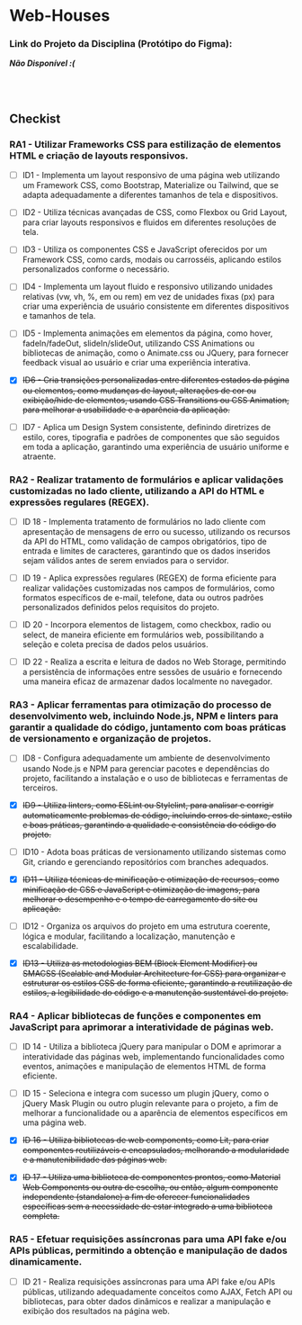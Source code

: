 # Web-Houses

### Link do Projeto da Disciplina (Protótipo do Figma):
***Não Disponível :(***


</br>
</br>


## Checkist

### RA1 - Utilizar Frameworks CSS para estilização de elementos HTML e criação de layouts responsivos.
- [ ] ID1 - Implementa um layout responsivo de uma página web utilizando um Framework CSS, como Bootstrap, Materialize ou Tailwind, que se adapta adequadamente a diferentes tamanhos de tela e dispositivos.

- [ ] ID2 - Utiliza técnicas avançadas de CSS, como Flexbox ou Grid Layout, para criar layouts responsivos e fluidos em diferentes resoluções de tela.

- [ ] ID3 - Utiliza os componentes CSS e JavaScript oferecidos por um Framework CSS, como cards, modais ou carrosséis, aplicando estilos personalizados conforme o necessário.

- [ ] ID4 - Implementa um layout fluido e responsivo utilizando unidades relativas (vw, vh, %, em ou rem) em vez de unidades fixas (px) para criar uma experiência de usuário consistente em diferentes dispositivos e tamanhos de tela.

- [ ] ID5 - Implementa animações em elementos da página, como hover, fadeIn/fadeOut, slideIn/slideOut, utilizando CSS Animations ou bibliotecas de animação, como o Animate.css ou JQuery, para fornecer feedback visual ao usuário e criar uma experiência interativa.

- [x] ~~ID6 - Cria transições personalizadas entre diferentes estados da página ou elementos, como mudanças de layout, alterações de cor ou exibição/hide de elementos, usando CSS Transitions ou CSS Animation, para melhorar a usabilidade e a aparência da aplicação.~~

- [ ] ID7 - Aplica um Design System consistente, definindo diretrizes de estilo, cores, tipografia e padrões de componentes que são seguidos em toda a aplicação, garantindo uma experiência de usuário uniforme e atraente.

      
### RA2 - Realizar tratamento de formulários e aplicar validações customizadas no lado cliente, utilizando a API do HTML e expressões regulares (REGEX).

- [ ] ID 18 - Implementa tratamento de formulários no lado cliente com apresentação de mensagens de erro ou sucesso, utilizando os recursos da API do HTML, como validação de campos obrigatórios, tipo de entrada e limites de caracteres, garantindo que os dados inseridos sejam válidos antes de serem enviados para o servidor.

- [ ] ID 19 - Aplica expressões regulares (REGEX) de forma eficiente para realizar validações customizadas nos campos de formulários, como formatos específicos de e-mail, telefone, data ou outros padrões personalizados definidos pelos requisitos do projeto.

- [ ] ID 20 - Incorpora elementos de listagem, como checkbox, radio ou select, de maneira eficiente em formulários web, possibilitando a seleção e coleta precisa de dados pelos usuários.

- [ ] ID 22 - Realiza a escrita e leitura de dados no Web Storage, permitindo a persistência de informações entre sessões de usuário e fornecendo uma maneira eficaz de armazenar dados localmente no navegador.


### RA3 - Aplicar ferramentas para otimização do processo de desenvolvimento web, incluindo Node.js, NPM e linters para garantir a qualidade do código, juntamento com boas práticas de versionamento e organização de projetos.
- [ ] ID8 - Configura adequadamente um ambiente de desenvolvimento usando Node.js e NPM para gerenciar pacotes e dependências do projeto, facilitando a instalação e o uso de bibliotecas e ferramentas de terceiros.
- [x] ~~ID9 - Utiliza linters, como ESLint ou Stylelint, para analisar e corrigir automaticamente problemas de código, incluindo erros de sintaxe, estilo e boas práticas, garantindo a qualidade e consistência do código do projeto.~~
- [ ] ID10 - Adota boas práticas de versionamento utilizando sistemas como Git, criando e gerenciando repositórios com branches adequados.
- [x] ~~ID11 - Utiliza técnicas de minificação e otimização de recursos, como minificação de CSS e JavaScript e otimização de imagens, para melhorar o desempenho e o tempo de carregamento do site ou aplicação.~~
- [ ] ID12 - Organiza os arquivos do projeto em uma estrutura coerente, lógica e modular, facilitando a localização, manutenção e escalabilidade.
- [x] ~~ID13 - Utiliza as metodologias BEM (Block Element Modifier) ou SMACSS (Scalable and Modular Architecture for CSS) para organizar e estruturar os estilos CSS de forma eficiente, garantindo a reutilização de estilos, a legibilidade do código e a manutenção sustentável do projeto.~~

      
### RA4 - Aplicar bibliotecas de funções e componentes em JavaScript para aprimorar a interatividade de páginas web.
- [ ] ID 14 - Utiliza a biblioteca jQuery para manipular o DOM e aprimorar a interatividade das páginas web, implementando funcionalidades como eventos, animações e manipulação de elementos HTML de forma eficiente. 
- [ ] ID 15 - Seleciona e integra com sucesso um plugin jQuery, como o jQuery Mask Plugin ou outro plugin relevante para o projeto, a fim de melhorar a funcionalidade ou a aparência de elementos específicos em uma página web. 
- [x] ~~ID 16 - Utiliza bibliotecas de web components, como Lit, para criar componentes reutilizáveis e encapsulados, melhorando a modularidade e a manutenibilidade das páginas web.~~
- [x] ~~ID 17 - Utiliza uma biblioteca de componentes prontos, como Material Web Components ou outra de escolha, ou então, algum componente independente (standalone) a fim de oferecer funcionalidades específicas sem a necessidade de estar integrado a uma biblioteca completa.~~

      
### RA5 - Efetuar requisições assíncronas para uma API fake e/ou APIs públicas, permitindo a obtenção e manipulação de dados dinamicamente.
- [ ] ID 21 - Realiza requisições assíncronas para uma API fake e/ou APIs públicas, utilizando adequadamente conceitos como AJAX, Fetch API ou bibliotecas, para obter dados dinâmicos e realizar a manipulação e exibição dos resultados na página web.
